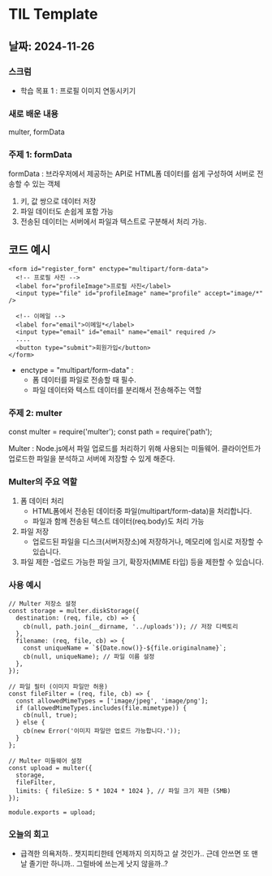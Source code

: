 # TIL Template

## 날짜: 2024-11-26

### 스크럼

- 학습 목표 1 : 프로필 이미지 연동시키기

### 새로 배운 내용

multer, formData 

### 주제 1: formData
formData : 브라우저에서 제공하는 API로 HTML폼 데이터를 쉽게 구성하여 서버로 전송할 수 있는 객체
1. 키, 값 쌍으로 데이터 저장
2. 파일 데이터도 손쉽게  포함 가능
3. 전송된 데이터는 서버에서 파일과 텍스트로 구분해서 처리 가능.
## 코드 예시
~~~
<form id="register_form" enctype="multipart/form-data">
  <!-- 프로필 사진 -->
  <label for="profileImage">프로필 사진</label>
  <input type="file" id="profileImage" name="profile" accept="image/*" />

  <!-- 이메일 -->
  <label for="email">이메일*</label>
  <input type="email" id="email" name="email" required />
  ....
  <button type="submit">회원가입</button>
</form>
~~~
- enctype = "multipart/form-data" :
  - 폼 데이터를 파일로 전송할 때 필수.
  - 파일 데이터와 텍스트 데이터를 분리해서 전송해주는 역할

### 주제 2: multer
const multer = require('multer');
const path = require('path');

Multer : Node.js에서 파일 업로드를 처리하기 위해 사용되는 미들웨어. 클라이언트가 업로드한 파일을 분석하고 서버에 저장할 수 있게 해준다.

### Multer의 주요 역할
1. 폼 데이터 처리
   - HTML폼에서 전송된 데이터중 파일(multipart/form-data)을 처리합니다.
   - 파일과 함께 전송된 텍스트 데이터(req.body)도 처리 가능
2. 파일 저장
   - 업로드된 파일을 디스크(서버저장소)에 저장하거나, 메모리에 임시로 저장할 수 있습니다.
3. 파일 제한
   -업로드 가능한 파일 크기, 확장자(MIME 타입) 등을 제한할 수 있습니다.

### 사용 예시
```
// Multer 저장소 설정
const storage = multer.diskStorage({
  destination: (req, file, cb) => {
    cb(null, path.join(__dirname, '../uploads')); // 저장 디렉토리
  },
  filename: (req, file, cb) => {
    const uniqueName = `${Date.now()}-${file.originalname}`;
    cb(null, uniqueName); // 파일 이름 설정
  },
});

// 파일 필터 (이미지 파일만 허용)
const fileFilter = (req, file, cb) => {
  const allowedMimeTypes = ['image/jpeg', 'image/png'];
  if (allowedMimeTypes.includes(file.mimetype)) {
    cb(null, true);
  } else {
    cb(new Error('이미지 파일만 업로드 가능합니다.'));
  }
};

// Multer 미들웨어 설정
const upload = multer({
  storage,
  fileFilter,
  limits: { fileSize: 5 * 1024 * 1024 }, // 파일 크기 제한 (5MB)
});

module.exports = upload;
```



### 오늘의 회고

- 급격한 의욕저하.. 챗지피티한테 언제까지 의지하고 살 것인가.. 근데 안쓰면 또 맨날 졸기만 하니까.. 그럴바에 쓰는게 낫지 않을까..?
  


